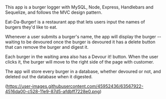 This app is a burger logger with MySQL, Node, Express, Handlebars and Sequelize, and follows the MVC design pattern.

Eat-Da-Burger! is a restaurant app that lets users input the names of burgers they'd like to eat.

Whenever a user submits a burger's name, the app will display the burger -- waiting to be devoured once the burger is devoured it has a delete button that can remove the burger and digest it.

Each burger in the waiting area also has a Devour it! button. When the user clicks it, the burger will move to the right side of the page with customer.

The app will store every burger in a database, whether devoured or not, and deleted out the database when it digested.

(https://user-images.githubusercontent.com/45952436/63567922-4516da00-c528-11e9-87d5-afdbff7228e0.png)
